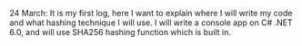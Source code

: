 24 March: It is my first log, here I want to explain where I will write my code and what hashing technique I will use. I will write a console app on C# .NET 6.0, and will use SHA256 hashing function which is built in.
